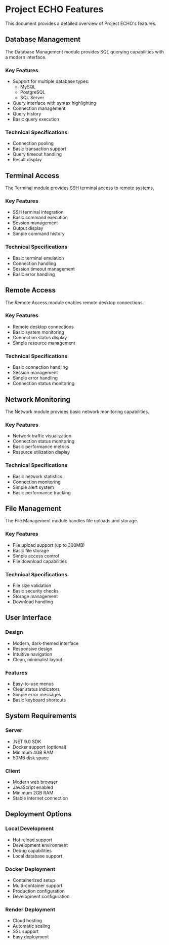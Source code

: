 # Project ECHO Features

This document provides a detailed overview of Project ECHO's features.

## Database Management

The Database Management module provides SQL querying capabilities with a modern interface.

### Key Features

- Support for multiple database types:
  - MySQL
  - PostgreSQL
  - SQL Server
- Query interface with syntax highlighting
- Connection management
- Query history
- Basic query execution

### Technical Specifications

- Connection pooling
- Basic transaction support
- Query timeout handling
- Result display

## Terminal Access

The Terminal module provides SSH terminal access to remote systems.

### Key Features

- SSH terminal integration
- Basic command execution
- Session management
- Output display
- Simple command history

### Technical Specifications

- Basic terminal emulation
- Connection handling
- Session timeout management
- Basic error handling

## Remote Access

The Remote Access module enables remote desktop connections.

### Key Features

- Remote desktop connections
- Basic system monitoring
- Connection status display
- Simple resource management

### Technical Specifications

- Basic connection handling
- Session management
- Simple error handling
- Connection status monitoring

## Network Monitoring

The Network module provides basic network monitoring capabilities.

### Key Features

- Network traffic visualization
- Connection status monitoring
- Basic performance metrics
- Resource utilization display

### Technical Specifications

- Basic network statistics
- Connection monitoring
- Simple alert system
- Basic performance tracking

## File Management

The File Management module handles file uploads and storage.

### Key Features

- File upload support (up to 300MB)
- Basic file storage
- Simple access control
- File download capabilities

### Technical Specifications

- File size validation
- Basic security checks
- Storage management
- Download handling

## User Interface

### Design
- Modern, dark-themed interface
- Responsive design
- Intuitive navigation
- Clean, minimalist layout

### Features
- Easy-to-use menus
- Clear status indicators
- Simple error messages
- Basic keyboard shortcuts

## System Requirements

### Server
- .NET 9.0 SDK
- Docker support (optional)
- Minimum 4GB RAM
- 50MB disk space

### Client
- Modern web browser
- JavaScript enabled
- Minimum 2GB RAM
- Stable internet connection

## Deployment Options

### Local Development
- Hot reload support
- Development environment
- Debug capabilities
- Local database support

### Docker Deployment
- Containerized setup
- Multi-container support
- Production configuration
- Development configuration

### Render Deployment
- Cloud hosting
- Automatic scaling
- SSL support
- Easy deployment 